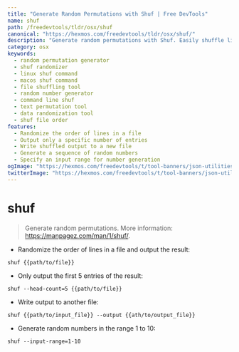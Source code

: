 ```yaml
---
title: "Generate Random Permutations with Shuf | Free DevTools"
name: shuf
path: /freedevtools/tldr/osx/shuf
canonical: "https://hexmos.com/freedevtools/tldr/osx/shuf/"
description: "Generate random permutations with Shuf. Easily shuffle lines in a file or generate random numbers. Free online tool, no registration required."
category: osx
keywords:
  - random permutation generator
  - shuf randomizer
  - linux shuf command
  - macos shuf command
  - file shuffling tool
  - random number generator
  - command line shuf
  - text permutation tool
  - data randomization tool
  - shuf file order
features:
  - Randomize the order of lines in a file
  - Output only a specific number of entries
  - Write shuffled output to a new file
  - Generate a sequence of random numbers
  - Specify an input range for number generation
ogImage: "https://hexmos.com/freedevtools/t/tool-banners/json-utilities-banner.png"
twitterImage: "https://hexmos.com/freedevtools/t/tool-banners/json-utilities-banner.png"
---
```


# shuf

> Generate random permutations.
> More information: <https://manpagez.com/man/1/shuf/>.

- Randomize the order of lines in a file and output the result:

`shuf {{path/to/file}}`

- Only output the first 5 entries of the result:

`shuf --head-count=5 {{path/to/file}}`

- Write output to another file:

`shuf {{path/to/input_file}} --output {{ath/to/output_file}}`

- Generate random numbers in the range 1 to 10:

`shuf --input-range=1-10`
